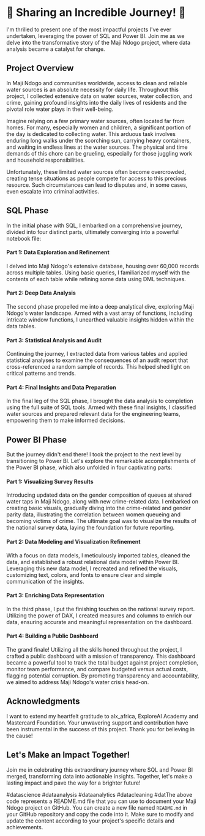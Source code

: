 # 🌟 Sharing an Incredible Journey! 🌟

I'm thrilled to present one of the most impactful projects I've ever undertaken, leveraging the power of SQL and Power BI. Join me as we delve into the transformative story of the Maji Ndogo project, where data analysis became a catalyst for change.

## Project Overview

In Maji Ndogo and communities worldwide, access to clean and reliable water sources is an absolute necessity for daily life. Throughout this project, I collected extensive data on water sources, water collection, and crime, gaining profound insights into the daily lives of residents and the pivotal role water plays in their well-being.

Imagine relying on a few primary water sources, often located far from homes. For many, especially women and children, a significant portion of the day is dedicated to collecting water. This arduous task involves enduring long walks under the scorching sun, carrying heavy containers, and waiting in endless lines at the water sources. The physical and time demands of this chore can be grueling, especially for those juggling work and household responsibilities.

Unfortunately, these limited water sources often become overcrowded, creating tense situations as people compete for access to this precious resource. Such circumstances can lead to disputes and, in some cases, even escalate into criminal activities.

## SQL Phase

In the initial phase with SQL, I embarked on a comprehensive journey, divided into four distinct parts, ultimately converging into a powerful notebook file:

#### Part 1: Data Exploration and Refinement
I delved into Maji Ndogo's extensive database, housing over 60,000 records across multiple tables. Using basic queries, I familiarized myself with the contents of each table while refining some data using DML techniques.

#### Part 2: Deep Data Analysis
The second phase propelled me into a deep analytical dive, exploring Maji Ndogo's water landscape. Armed with a vast array of functions, including intricate window functions, I unearthed valuable insights hidden within the data tables.

#### Part 3: Statistical Analysis and Audit
Continuing the journey, I extracted data from various tables and applied statistical analyses to examine the consequences of an audit report that cross-referenced a random sample of records. This helped shed light on critical patterns and trends.

#### Part 4: Final Insights and Data Preparation
In the final leg of the SQL phase, I brought the data analysis to completion using the full suite of SQL tools. Armed with these final insights, I classified water sources and prepared relevant data for the engineering teams, empowering them to make informed decisions.

## Power BI Phase

But the journey didn't end there! I took the project to the next level by transitioning to Power BI. Let's explore the remarkable accomplishments of the Power BI phase, which also unfolded in four captivating parts:

#### Part 1: Visualizing Survey Results
Introducing updated data on the gender composition of queues at shared water taps in Maji Ndogo, along with new crime-related data. I embarked on creating basic visuals, gradually diving into the crime-related and gender parity data, illustrating the correlation between women queueing and becoming victims of crime. The ultimate goal was to visualize the results of the national survey data, laying the foundation for future reporting.

#### Part 2: Data Modeling and Visualization Refinement
With a focus on data models, I meticulously imported tables, cleaned the data, and established a robust relational data model within Power BI. Leveraging this new data model, I recreated and refined the visuals, customizing text, colors, and fonts to ensure clear and simple communication of the insights.

#### Part 3: Enriching Data Representation
In the third phase, I put the finishing touches on the national survey report. Utilizing the power of DAX, I created measures and columns to enrich our data, ensuring accurate and meaningful representation on the dashboard.

#### Part 4: Building a Public Dashboard
The grand finale! Utilizing all the skills honed throughout the project, I crafted a public dashboard with a mission of transparency. This dashboard became a powerful tool to track the total budget against project completion, monitor team performance, and compare budgeted versus actual costs, flagging potential corruption. By promoting transparency and accountability, we aimed to address Maji Ndogo's water crisis head-on.

## Acknowledgments

I want to extend my heartfelt gratitude to alx_africa, ExploreAI Academy and Mastercard Foundation. Your unwavering support and contribution have been instrumental in the success of this project. Thank you for believing in the cause!

## Let's Make an Impact Together!

Join me in celebrating this extraordinary journey where SQL and Power BI merged, transforming data into actionable insights. Together, let's make a lasting impact and pave the way for a brighter future!

#datascience #dataanalysis #dataanalytics #datacleaning #datThe above code represents a README.md file that you can use to document your Maji Ndogo project on GitHub. You can create a new file named `README.md` in your GitHub repository and copy the code into it. Make sure to modify and update the content according to your project's specific details and achievements.

